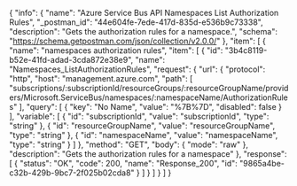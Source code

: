 {
  "info": {
    "name": "Azure Service Bus API Namespaces List Authorization Rules",
    "_postman_id": "44e604fe-7ede-417d-835d-e536b9c73338",
    "description": "Gets the authorization rules for a namespace.",
    "schema": "https://schema.getpostman.com/json/collection/v2.0.0/"
  },
  "item": [
    {
      "name": "namespaces authorization rules",
      "item": [
        {
          "id": "3b4c8119-b52e-41fd-adad-3cda872e38e9",
          "name": "Namespaces_ListAuthorizationRules",
          "request": {
            "url": {
              "protocol": "http",
              "host": "management.azure.com",
              "path": [
                "subscriptions/:subscriptionId/resourceGroups/:resourceGroupName/providers/Microsoft.ServiceBus/namespaces/:namespaceName/AuthorizationRules"
              ],
              "query": [
                {
                  "key": "No Name",
                  "value": "%7B%7D",
                  "disabled": false
                }
              ],
              "variable": [
                {
                  "id": "subscriptionId",
                  "value": "subscriptionId",
                  "type": "string"
                },
                {
                  "id": "resourceGroupName",
                  "value": "resourceGroupName",
                  "type": "string"
                },
                {
                  "id": "namespaceName",
                  "value": "namespaceName",
                  "type": "string"
                }
              ]
            },
            "method": "GET",
            "body": {
              "mode": "raw"
            },
            "description": "Gets the authorization rules for a namespace"
          },
          "response": [
            {
              "status": "OK",
              "code": 200,
              "name": "Response_200",
              "id": "9865a4be-c32b-429b-9bc7-2f025b02cda8"
            }
          ]
        }
      ]
    }
  ]
}